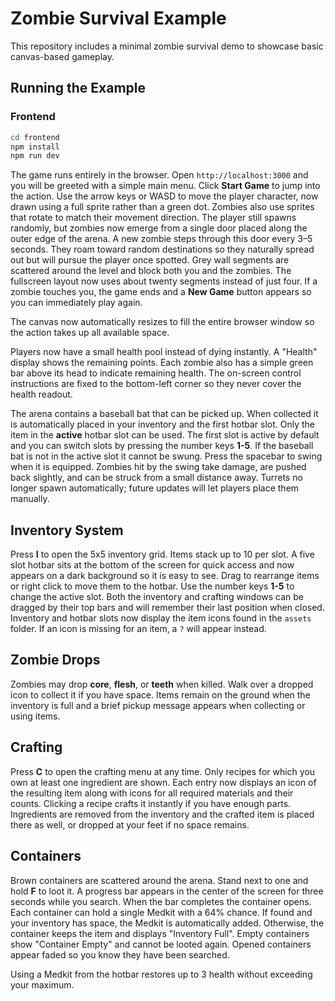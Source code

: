 # Zombie Survival Example

This repository includes a minimal zombie survival demo to showcase basic canvas-based gameplay.

## Running the Example

### Frontend

```bash
cd frontend
npm install
npm run dev
```

The game runs entirely in the browser. Open `http://localhost:3000` and you will be greeted with a simple main menu. Click **Start Game** to jump into the action. Use the arrow keys or WASD to move the player character, now drawn using a full sprite rather than a green dot. Zombies also use sprites that rotate to match their movement direction. The player still spawns randomly, but zombies now emerge from a single door placed along the outer edge of the arena. A new zombie steps through this door every 3–5 seconds. They roam toward random destinations so they naturally spread out but will pursue the player once spotted. Grey wall segments are scattered around the level and block both you and the zombies. The fullscreen layout now uses about twenty segments instead of just four. If a zombie touches you, the game ends and a **New Game** button appears so you can immediately play again.

The canvas now automatically resizes to fill the entire browser window so the action takes up all available space.

Players now have a small health pool instead of dying instantly. A "Health" display shows the remaining points. Each zombie also has a simple green bar above its head to indicate remaining health.
The on-screen control instructions are fixed to the bottom-left corner so they never cover the health readout.

The arena contains a baseball bat that can be picked up. When collected it is automatically placed in your inventory and the first hotbar slot. Only the item in the **active** hotbar slot can be used. The first slot is active by default and you can switch slots by pressing the number keys **1-5**. If the baseball bat is not in the active slot it cannot be swung. Press the spacebar to swing when it is equipped. Zombies hit by the swing take damage, are pushed back slightly, and can be struck from a small distance away. Turrets no longer spawn automatically; future updates will let players place them manually.

## Inventory System

Press **I** to open the 5x5 inventory grid. Items stack up to 10 per slot. A five slot hotbar sits at the bottom of the screen for quick access and now appears on a dark background so it is easy to see. Drag to rearrange items or right click to move them to the hotbar. Use the number keys **1-5** to change the active slot. Both the inventory and crafting windows can be dragged by their top bars and will remember their last position when closed.
Inventory and hotbar slots now display the item icons found in the `assets` folder. If an icon is missing for an item, a `?` will appear instead.

## Zombie Drops

Zombies may drop **core**, **flesh**, or **teeth** when killed. Walk over a dropped icon to collect it if you have space. Items remain on the ground when the inventory is full and a brief pickup message appears when collecting or using items.

## Crafting

Press **C** to open the crafting menu at any time. Only recipes for which you own at least one ingredient are shown. Each entry now displays an icon of the resulting item along with icons for all required materials and their counts. Clicking a recipe crafts it instantly if you have enough parts. Ingredients are removed from the inventory and the crafted item is placed there as well, or dropped at your feet if no space remains.

## Containers

Brown containers are scattered around the arena. Stand next to one and hold **F** to loot it. A progress bar appears in the center of the screen for three seconds while you search. When the bar completes the container opens. Each container can hold a single Medkit with a 64% chance. If found and your inventory has space, the Medkit is automatically added. Otherwise, the container keeps the item and displays "Inventory Full". Empty containers show "Container Empty" and cannot be looted again. Opened containers appear faded so you know they have been searched.

Using a Medkit from the hotbar restores up to 3 health without exceeding your maximum.
